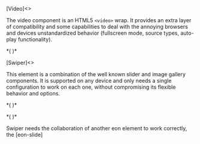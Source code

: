 
[Video]<>

The video component is an HTML5 `<video>` wrap. It provides an extra layer of compatibility and some capabilities to deal with the annoying browsers and devices unstandardized behavior (fullscreen mode, source types, auto-play functionality).

*(
<doc-playground label="Simple Video" format="true" html="true" js="true" css="true" selector="body">
  <template type="html">
    <head>
      <script src='framework/doc-eon/eon/eon.js'></script>
      <script>
        eon.theme = "claro";
        eon.themeSchema = {
          claro: ["eon-video"]
        }
      </script>
      <script>eon.import(['framework/doc-eon/eon/ui/eon-swiper','framework/doc-eon/custom/doc-playground/doc-showcase'])</script>
  </head>
  <body>
    <doc-showcase label='Snowy day'>
      <eon-video type="video/mp4" controls="true" src="video/snow.mp4" poster="img/snow.jpg" volume="0.5">
      </eon-video>
    </doc-showcase>
  </body>
  </template>
</doc-playground>
)*

[Swiper]<>

This element is a combination of the well known slider and image gallery components. It is supported on any device and only needs a single configuration to work on each one, without compromising its flexible behavior and options.

*(
<doc-playground label="Slider" format="true" html="true" js="true" css="true" selector="body">
  <template type="html">
    <head>
      <script src='framework/doc-eon/eon/eon.js'></script>
      <script>
        eon.theme = "claro";
        eon.themeSchema = {
          claro: ["eon-swiper"]
        }
      </script>
      <script>
        eon.import([
          'framework/doc-eon/eon/ui/eon-swiper',
          'framework/doc-eon/custom/doc-playground/doc-showcase'
        ]);
      </script>
      <style>
        doc-showcase .doc-showcase-content {
          height: 350px;
        }
      </style>
  </head>
  <body>
    <doc-showcase label='Slider'>
      <eon-swiper pagination="true">
        <eon-slide class="blue"></eon-slide>
        <eon-slide class="red"></eon-slide>
        <eon-slide class="green"></eon-slide>
        <eon-slide class="yellow"></eon-slide>
      </eon-swiper>
    </doc-showcase>
  </body>
  </template>
</doc-playground>
)*

*(
<doc-playground label="Slider" format="true" html="true" js="true" css="true" selector="body">
  <template type="html">
    <head>
      <script src='framework/doc-eon/eon/eon.js'></script>
      <script>
        eon.theme = "claro";
        eon.themeSchema = {
          claro: ["eon-swiper"]
        }
      </script>
      <script>
        eon.import([
          'framework/doc-eon/eon/ui/eon-swiper',
          'framework/doc-eon/custom/doc-playground/doc-showcase'
        ]);
      </script>
      <style>
        doc-showcase .doc-showcase-content {
          height: 350px;
        }
      </style>
  </head>
  <body>
    <doc-showcase label='Gallery'>
      <eon-swiper id="s3" class="d-swiper" direction="horizontal" pagination="true" navigation="true" type="gallery"
        full-screen="true">
        <eon-slide image="img/view-5.jpeg"></eon-slide>
        <eon-slide image="img/view-2.jpeg"></eon-slide>
        <eon-slide image="img/view-6.jpeg"></eon-slide>
        <eon-slide image="img/view-4.jpeg"></eon-slide>
        <eon-slide image="img/view-1.jpeg"></eon-slide>
        <eon-slide image="img/view-5.jpeg"></eon-slide>
        <eon-slide image="img/view-2.jpeg"></eon-slide>
      </eon-swiper>
    </doc-showcase>
  </body>
  </template>
</doc-playground>
)*


Swiper needs the collaboration of another eon element to work correctly, the [eon-slide]

